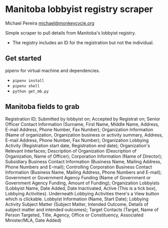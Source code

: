 # Manitoba lobbyist registry scraper 

Michael Pereira <michael@monkeycycle.org>

Simple scraper to pull details from Manitoba's lobbyist registry.



* The registry includes an ID for the registration but not the individual. 




## Get started

pipenv for virtual machine and dependencies.

* `pipenv install`
* `pipenv shell`
* `python get_mb.py`




## Manitoba fields to grab


Registration ID; Submitted by lobbyist on; Accepted by Registrat on; Senior Officer Contact Information (Surname, First Name, Middle Name, Address, E-mail Address, Phone Number, Fax Number); Organization Information (Name of organization, Organization business or activity summary, Address, E-mail Address, Phone Number, Fax Number); Organization Lobbying Activity (Registration start date, Registration end date); Organization's Relevant Interfaces; Description of Organization (Description of Organization, Name of Officer); Corporation Information (Name of Director); Subsidiary Business Contact Information (Business Name, Mailing Address, Phone Numbers and E-mail); Controlling Corporation Business Contact Information (Business Name, Mailing Address, Phone Numbers and E-mail); Government or Government Agency Funding (Name of Government or Government Agency Funding, Amount of Funding); Organization Lobbyists (Lobbyist Name, Date Added, Date Inactivated, Active (This is a tick box), Lobbying Activities). Underneath Lobbying Activities there's a View button which is clickable. Lobbyist Information (Name, Start Date); Lobbying Activity Subject Matter (Subject Matter, Intended Outcome, Details of subject matter and intended outcomes); Target Contacts (Target, Name of Person Targeted, Title, Agency, Office or Constituency, Associated Minister/MLA, Date Added)
